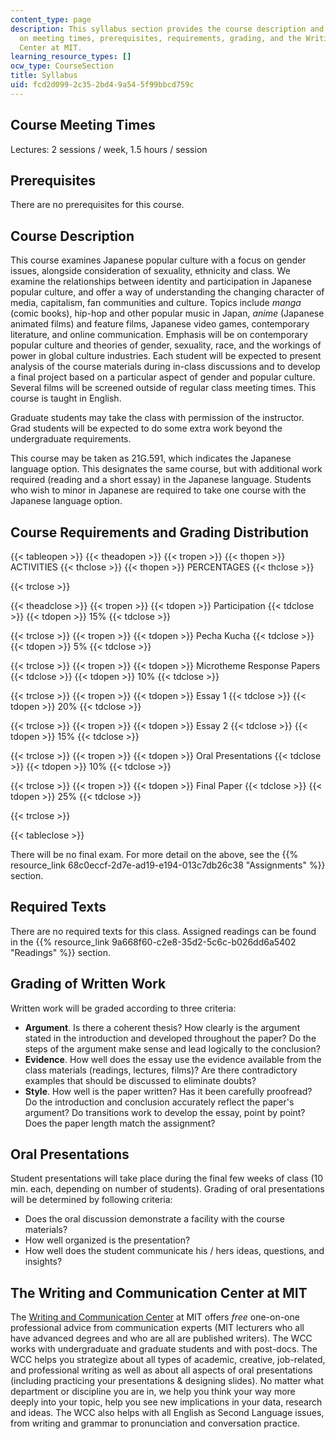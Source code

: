 ```yaml
---
content_type: page
description: This syllabus section provides the course description and information
  on meeting times, prerequisites, requirements, grading, and the Writing and Communication
  Center at MIT.
learning_resource_types: []
ocw_type: CourseSection
title: Syllabus
uid: fcd2d099-2c35-2bd4-9a54-5f99bbcd759c
---
```


Course Meeting Times
--------------------

Lectures: 2 sessions / week, 1.5 hours / session

Prerequisites
-------------

There are no prerequisites for this course.

Course Description
------------------

This course examines Japanese popular culture with a focus on gender issues, alongside consideration of sexuality, ethnicity and class. We examine the relationships between identity and participation in Japanese popular culture, and offer a way of understanding the changing character of media, capitalism, fan communities and culture. Topics include _manga_ (comic books), hip-hop and other popular music in Japan, _anime_ (Japanese animated films) and feature films, Japanese video games, contemporary literature, and online communication. Emphasis will be on contemporary popular culture and theories of gender, sexuality, race, and the workings of power in global culture industries. Each student will be expected to present analysis of the course materials during in-class discussions and to develop a final project based on a particular aspect of gender and popular culture. Several films will be screened outside of regular class meeting times. This course is taught in English.

Graduate students may take the class with permission of the instructor. Grad students will be expected to do some extra work beyond the undergraduate requirements.

This course may be taken as 21G.591, which indicates the Japanese language option. This designates the same course, but with additional work required (reading and a short essay) in the Japanese language. Students who wish to minor in Japanese are required to take one course with the Japanese language option.

Course Requirements and Grading Distribution
--------------------------------------------

{{< tableopen >}}
{{< theadopen >}}
{{< tropen >}}
{{< thopen >}}
ACTIVITIES
{{< thclose >}}
{{< thopen >}}
PERCENTAGES
{{< thclose >}}

{{< trclose >}}

{{< theadclose >}}
{{< tropen >}}
{{< tdopen >}}
Participation
{{< tdclose >}}
{{< tdopen >}}
15%
{{< tdclose >}}

{{< trclose >}}
{{< tropen >}}
{{< tdopen >}}
Pecha Kucha
{{< tdclose >}}
{{< tdopen >}}
5%
{{< tdclose >}}

{{< trclose >}}
{{< tropen >}}
{{< tdopen >}}
Microtheme Response Papers
{{< tdclose >}}
{{< tdopen >}}
10%
{{< tdclose >}}

{{< trclose >}}
{{< tropen >}}
{{< tdopen >}}
Essay 1
{{< tdclose >}}
{{< tdopen >}}
20%
{{< tdclose >}}

{{< trclose >}}
{{< tropen >}}
{{< tdopen >}}
Essay 2
{{< tdclose >}}
{{< tdopen >}}
15%
{{< tdclose >}}

{{< trclose >}}
{{< tropen >}}
{{< tdopen >}}
Oral Presentations
{{< tdclose >}}
{{< tdopen >}}
10%
{{< tdclose >}}

{{< trclose >}}
{{< tropen >}}
{{< tdopen >}}
Final Paper
{{< tdclose >}}
{{< tdopen >}}
25%
{{< tdclose >}}

{{< trclose >}}

{{< tableclose >}}

There will be no final exam. For more detail on the above, see the {{% resource_link 68c0eccf-2d7e-ad19-e194-013c7db26c38 "Assignments" %}} section.

Required Texts
--------------

There are no required texts for this class. Assigned readings can be found in the {{% resource_link 9a668f60-c2e8-35d2-5c6c-b026dd6a5402 "Readings" %}} section.

Grading of Written Work
-----------------------

Written work will be graded according to three criteria:

*   **Argument**. Is there a coherent thesis? How clearly is the argument stated in the introduction and developed throughout the paper? Do the steps of the argument make sense and lead logically to the conclusion?
*   **Evidence**. How well does the essay use the evidence available from the class materials (readings, lectures, films)? Are there contradictory examples that should be discussed to eliminate doubts?
*   **Style**. How well is the paper written? Has it been carefully proofread? Do the introduction and conclusion accurately reflect the paper's argument? Do transitions work to develop the essay, point by point? Does the paper length match the assignment?

Oral Presentations
------------------

Student presentations will take place during the final few weeks of class (10 min. each, depending on number of students). Grading of oral presentations will be determined by following criteria:

*   Does the oral discussion demonstrate a facility with the course materials?
*   How well organized is the presentation?
*   How well does the student communicate his / hers ideas, questions, and insights?

The Writing and Communication Center at MIT
-------------------------------------------

The [Writing and Communication Center](http://cmsw.mit.edu/writing-and-communication-center/) at MIT offers _free_ one-on-one professional advice from communication experts (MIT lecturers who all have advanced degrees and who are all are published writers). The WCC works with undergraduate and graduate students and with post-docs. The WCC helps you strategize about all types of academic, creative, job-related, and professional writing as well as about all aspects of oral presentations (including practicing your presentations & designing slides). No matter what department or discipline you are in, we help you think your way more deeply into your topic, help you see new implications in your data, research and ideas. The WCC also helps with all English as Second Language issues, from writing and grammar to pronunciation and conversation practice.